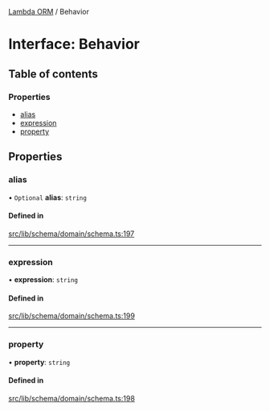 [Lambda ORM](../README.md) / Behavior

# Interface: Behavior

## Table of contents

### Properties

- [alias](Behavior.md#alias)
- [expression](Behavior.md#expression)
- [property](Behavior.md#property)

## Properties

### alias

• `Optional` **alias**: `string`

#### Defined in

[src/lib/schema/domain/schema.ts:197](https://github.com/FlavioLionelRita/lambdaorm/blob/890273ad/src/lib/schema/domain/schema.ts#L197)

___

### expression

• **expression**: `string`

#### Defined in

[src/lib/schema/domain/schema.ts:199](https://github.com/FlavioLionelRita/lambdaorm/blob/890273ad/src/lib/schema/domain/schema.ts#L199)

___

### property

• **property**: `string`

#### Defined in

[src/lib/schema/domain/schema.ts:198](https://github.com/FlavioLionelRita/lambdaorm/blob/890273ad/src/lib/schema/domain/schema.ts#L198)
